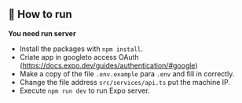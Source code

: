 ## 🚀 How to run

**You need run server**

- Install the packages with `npm install`.
- Criate app in googleto access OAuth (<https://docs.expo.dev/guides/authentication/#google>)
- Make a copy of the file `.env.example` para `.env` and fill in correctly.
- Change the file address `src/services/api.ts` put the machine IP.
- Execute `npm run dev` to run Expo server.